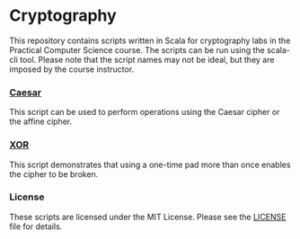 # Cryptography

This repository contains scripts written in Scala for cryptography labs in the Practical Computer Science course. The scripts can be run using the scala-cli tool. Please note that the script names may not be ideal, but they are imposed by the course instructor.

### [Caesar](caesar)  
This script can be used to perform operations using the Caesar cipher or the affine cipher. 

### [XOR](xor)
This script demonstrates that using a one-time pad more than once enables the cipher to be broken.

### License
These scripts are licensed under the MIT License. Please see the [LICENSE](LICENSE.md) file for details.
